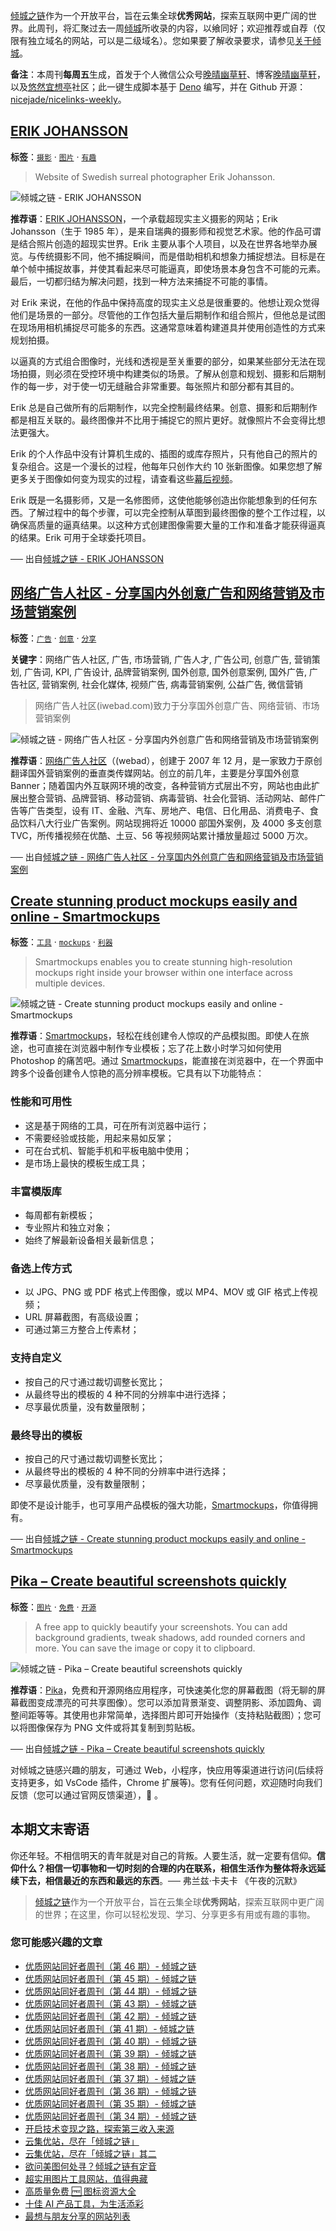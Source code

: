 [倾城之链](https://link.niceshare.site/)作为一个开放平台，旨在云集全球**优秀网站**，探索互联网中更广阔的世界。此周刊，将汇聚过去一周[倾城](https://nicelinks.site/?utm_source=weekly)所收录的内容，以飨同好；欢迎推荐或自荐（仅限有独立域名的网站，可以是二级域名）。您如果要了解收录要求，请参见[关于倾城](https://nicelinks.site/about?utm_source=weekly)。

**备注**：本周刊**每周五**生成，首发于个人微信公众号[晚晴幽草轩](https://mp.weixin.qq.com/mp/appmsgalbum?__biz=MzI5MDIwMzM2Mg==&action=getalbum&album_id=1530765143352082433&scene=173&from_msgid=2650641087&from_itemidx=1&count=3#wechat_redirect)、博客[晚晴幽草轩](https://www.jeffjade.com)，以及[悠然宜想亭](https://forum.lovejade.cn/)社区；此一键生成脚本基于 [Deno](https://nicelinks.site/post/602d30aad099ff5688618591) 编写，并在 Github 开源：[nicejade/nicelinks-weekly](https://github.com/nicejade/nicelinks-weekly)。

## [ERIK JOHANSSON](https://nicelinks.site/post/61d6e25573f9dd1533f83408)

**标签**：[`摄影`](https://nicelinks.site/tags/摄影) · [`图片`](https://nicelinks.site/tags/图片) · [`有趣`](https://nicelinks.site/tags/有趣)

> Website of Swedish surreal photographer Erik Johansson.

![倾城之链 - ERIK JOHANSSON](https://nicelinks.oss-cn-shenzhen.aliyuncs.com/www.erikjo.com.png?x-oss-process=style/png2jpg)

**推荐语**：[ERIK JOHANSSON](https://www.erikjo.com/)，一个承载超现实主义摄影的网站；Erik Johansson（生于 1985 年），是来自瑞典的摄影师和视觉艺术家。他的作品可谓是结合照片创造的超现实世界。Erik 主要从事个人项目，以及在世界各地举办展览。与传统摄影不同，他不捕捉瞬间，而是借助相机和想象力捕捉想法。目标是在单个帧中捕捉故事，并使其看起来尽可能逼真，即使场景本身包含不可能的元素。最后，一切都归结为解决问题，找到一种方法来捕捉不可能的事情。

对 Erik 来说，在他的作品中保持高度的现实主义总是很重要的。他想让观众觉得他们是场景的一部分。尽管他的工作包括大量后期制作和组合照片，但他总是试图在现场用相机捕捉尽可能多的东西。这通常意味着构建道具并使用创造性的方式来规划拍摄。

以逼真的方式组合图像时，光线和透视是至关重要的部分，如果某些部分无法在现场拍摄，则必须在受控环境中构建类似的场景。了解从创意和规划、摄影和后期制作的每一步，对于使一切无缝融合非常重要。每张照片和部分都有其目的。

Erik 总是自己做所有的后期制作，以完全控制最终结果。创意、摄影和后期制作都是相互关联的。最终图像并不比用于捕捉它的照片更好。就像照片不会变得比想法更强大。

Erik 的个人作品中没有计算机生成的、插图的或库存照片，只有他自己的照片的复杂组合。这是一个漫长的过程，他每年只创作大约 10 张新图像。如果您想了解更多关于图像如何变为现实的过程，请查看这些[幕后视频](https://www.erikjo.com/behindthescenes)。

Erik 既是一名摄影师，又是一名修图师，这使他能够创造出你能想象到的任何东西。了解过程中的每个步骤，可以完全控制从草图到最终图像的整个工作过程，以确保高质量的逼真结果。以这种方式创建图像需要大量的工作和准备才能获得逼真的结果。Erik 可用于全球委托项目。

── 出自[倾城之链 - ERIK JOHANSSON](https://nicelinks.site/post/61d6e25573f9dd1533f83408)

## [网络广告人社区 - 分享国内外创意广告和网络营销及市场营销案例](https://nicelinks.site/post/61d6d8c373f9dd1533f83406)

**标签**：[`广告`](https://nicelinks.site/tags/广告) · [`创意`](https://nicelinks.site/tags/创意) · [`分享`](https://nicelinks.site/tags/分享)

**关键字**：网络广告人社区, 广告, 市场营销, 广告人才, 广告公司, 创意广告, 营销策划, 广告词, KPI, 广告设计, 品牌营销案例, 国外创意, 国外创意案例, 国外广告, 广告社区, 营销案例, 社会化媒体, 视频广告, 病毒营销案例, 公益广告, 微信营销

> 网络广告人社区(iwebad.com)致力于分享国外创意广告、网络营销、市场营销案例

![倾城之链 - 网络广告人社区 -  分享国内外创意广告和网络营销及市场营销案例](https://nicelinks.oss-cn-shenzhen.aliyuncs.com/iwebad.com.png?x-oss-process=style/png2jpg)

**推荐语**：[网络广告人社区](https://iwebad.com/)（(webad），创建于 2007 年 12 月，是一家致力于原创翻译国外营销案例的垂直类传媒网站。创立的前几年，主要是分享国外创意 Banner；随着国内外互联网环境的改变，各种营销方式层出不穷，网站也由此扩展出整合营销、品牌营销、移动营销、病毒营销、社会化营销、活动网站、邮件广告等广告类型，设有 IT、金融、汽车、房地产、电信、日化用品、消费电子、食品饮料八大行业广告案例。网站现拥将近 10000 部国外案例，及 4000 多支创意 TVC，所传播视频在优酷、土豆、56 等视频网站累计播放量超过 5000 万次。

── 出自[倾城之链 - 网络广告人社区 - 分享国内外创意广告和网络营销及市场营销案例](https://nicelinks.site/post/61d6d8c373f9dd1533f83406)

## [Create stunning product mockups easily and online - Smartmockups](https://nicelinks.site/post/61d67c5273f9dd1533f83404)

**标签**：[`工具`](https://nicelinks.site/tags/工具) · [`mockups`](https://nicelinks.site/tags/mockups) · [`利器`](https://nicelinks.site/tags/利器)

> Smartmockups enables you to create stunning high-resolution mockups right inside your browser within one interface across multiple devices.

![倾城之链 - Create stunning product mockups easily and online - Smartmockups](https://nicelinks.oss-cn-shenzhen.aliyuncs.com/smartmockups.com.png?x-oss-process=style/png2jpg)

**推荐语**：[Smartmockups](https://smartmockups.com/)，轻松在线创建令人惊叹的产品模拟图。即使人在旅途，也可直接在浏览器中制作专业模板；忘了花上数小时学习如何使用 Photoshop 的痛苦吧。通过 [Smartmockups](https://smartmockups.com/)，能直接在浏览器中，在一个界面中跨多个设备创建令人惊艳的高分辨率模板。它具有以下功能特点：

### 性能和可用性

- 这是基于网络的工具，可在所有浏览器中运行；
- 不需要经验或技能，用起来易如反掌；
- 可在台式机、智能手机和平板电脑中使用；
- 是市场上最快的模板生成工具；

### 丰富模版库

- 每周都有新模板；
- 专业照片和独立对象；
- 始终了解最新设备相关最新信息；

### 备选上传方式

- 以 JPG、PNG 或 PDF 格式上传图像，或以 MP4、MOV 或 GIF 格式上传视频；
- URL 屏幕截图，有高级设置；
- 可通过第三方整合上传素材；

### 支持自定义

- 按自己的尺寸通过裁切调整长宽比；
- 从最终导出的模板的 4 种不同的分辨率中进行选择；
- 尽享最优质量，没有数量限制；

### 最终导出的模板

- 按自己的尺寸通过裁切调整长宽比；
- 从最终导出的模板的 4 种不同的分辨率中进行选择；
- 尽享最优质量，没有数量限制；

即使不是设计能手，也可享用产品模板的强大功能，[Smartmockups](https://smartmockups.com/)，你值得拥有。

── 出自[倾城之链 - Create stunning product mockups easily and online - Smartmockups](https://nicelinks.site/post/61d67c5273f9dd1533f83404)

## [Pika – Create beautiful screenshots quickly](https://nicelinks.site/post/61d597f373f9dd1533f83402)

**标签**：[`图片`](https://nicelinks.site/tags/图片) · [`免费`](https://nicelinks.site/tags/免费) · [`开源`](https://nicelinks.site/tags/开源)

> A free app to quickly beautify your screenshots. You can add background gradients, tweak shadows, add rounded corners and more. You can save the image or copy it to clipboard.

![倾城之链 - Pika – Create beautiful screenshots quickly](https://nicelinks.oss-cn-shenzhen.aliyuncs.com/pika.rishimohan.me.png?x-oss-process=style/png2jpg)

**推荐语**：[Pika](https://blog.xiaohack.org/)，免费和开源网络应用程序，可快速美化您的屏幕截图（将无聊的屏幕截图变成漂亮的可共享图像）。您可以添加背景渐变、调整阴影、添加圆角、调整间距等等。其使用也非常简单，选择图片即可开始操作（支持粘贴截图）；您可以将图像保存为 PNG 文件或将其复制到剪贴板。

── 出自[倾城之链 - Pika – Create beautiful screenshots quickly](https://nicelinks.site/post/61d597f373f9dd1533f83402)

对倾城之链感兴趣的朋友，可通过 Web，小程序，快应用等渠道进行访问(后续将支持更多，如 VsCode 插件，Chrome 扩展等)。您有任何问题，欢迎随时向我们反馈（您可以通过官网反馈渠道），🤲 。

## 本期文末寄语

你还年轻。不相信明天的青年就是对自己的背叛。人要生活，就一定要有信仰。**信仰什么？相信一切事物和一切时刻的合理的内在联系，相信生活作为整体将永远延续下去，相信最近的东西和最远的东西**。── 弗兰兹·卡夫卡 《午夜的沉默》

> [倾城之链](https://link.niceshare.site/)作为一个开放平台，旨在云集全球**优秀网站**，探索互联网中更广阔的世界；在这里，你可以轻松发现、学习、分享更多有用或有趣的事物。

### 您可能感兴趣的文章

- [优质网站同好者周刊（第 46 期）- 倾城之链](https://link.niceshare.site/weekly-046/)
- [优质网站同好者周刊（第 45 期）- 倾城之链](https://forum.lovejade.cn/d/132-45)
- [优质网站同好者周刊（第 44 期）- 倾城之链](https://forum.lovejade.cn/d/130-44)
- [优质网站同好者周刊（第 43 期）- 倾城之链](https://forum.lovejade.cn/d/127-43)
- [优质网站同好者周刊（第 42 期）- 倾城之链](https://forum.lovejade.cn/d/125-42)
- [优质网站同好者周刊（第 41 期）- 倾城之链](https://forum.lovejade.cn/d/121-41)
- [优质网站同好者周刊（第 40 期）- 倾城之链](https://forum.lovejade.cn/d/119-40)
- [优质网站同好者周刊（第 39 期）- 倾城之链](https://forum.lovejade.cn/d/118-39)
- [优质网站同好者周刊（第 38 期）- 倾城之链](https://forum.lovejade.cn/d/116-38)
- [优质网站同好者周刊（第 37 期）- 倾城之链](https://forum.lovejade.cn/d/112-37)
- [优质网站同好者周刊（第 36 期）- 倾城之链](https://forum.lovejade.cn/d/109-36)
- [优质网站同好者周刊（第 35 期）- 倾城之链](https://forum.lovejade.cn/d/106-35)
- [优质网站同好者周刊（第 34 期）- 倾城之链](https://forum.lovejade.cn/d/101-34)
- [开启技术变现之路，探索第三收入来源](https://www.jeffjade.com/2020/11/17/173-talk-about-nice-links/)
- [云集优站，尽在「倾城之链」](https://www.jeffjade.com/2017/12/31/136-talk-about-nicelinks-site/)
- [云集优站，尽在「倾城之链」其二](https://www.jeffjade.com/2018/12/23/146-talk-about-nice-links/)
- [欲问美图何处寻？倾城之链有定音](https://www.jeffjade.com/2019/02/17/151-aweome-beautiful-picture-website-list/ "欲问美图何处寻？倾城之链有定音")
- [超实用图片工具网站，值得典藏](https://www.jeffjade.com/2020/07/27/165-aweome-picture-tool-website-list/)
- [高质量免费 🆓 图标资源大全](https://www.jeffjade.com/2020/09/11/169-high-quality-free-icon-resource-collection/)
- [十佳 AI 产品工具，为生活添彩](https://www.jeffjade.com/2020/09/23/170-list-of-top-20-ai-product-tools/)
- [最想与朋友分享的网站列表](https://www.jeffjade.com/2020/09/01/168-list-of-websites-i-most-want-to-share-with-my-friends/)
